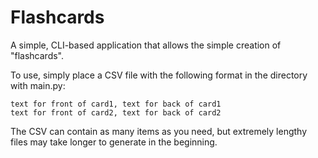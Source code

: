 # Flashcards

A simple, CLI-based application that allows the simple
creation of "flashcards". 

To use, simply place a CSV file with the following format in the directory
with main.py:

`text for front of card1, text for back of card1`\
`text for front of card2, text for back of card2`

The CSV can contain as many items as you need, but extremely lengthy
files may take longer to generate in the beginning.